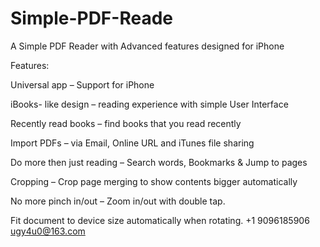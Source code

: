 # Simple-PDF-Reade

A Simple PDF Reader with Advanced features designed for iPhone

Features:

Universal app – Support for iPhone

iBooks- like design – reading experience with simple User Interface

Recently read books – find books that you read recently

Import PDFs – via Email, Online URL and iTunes file sharing

Do more then just reading – Search words, Bookmarks & Jump to pages

Cropping – Crop page merging to show contents bigger automatically

No more pinch in/out – Zoom in/out with double tap.

Fit document to device size automatically when rotating.
+1 9096185906  ugy4u0@163.com
